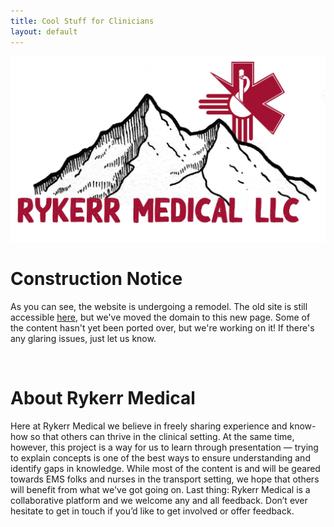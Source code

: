 ```yaml
---
title: Cool Stuff for Clinicians
layout: default
---
```


<img src="/assets/images/logos/rykerr-logo.jpg" alt="Rykerr Logo" class="logo-img">

# Construction Notice

As you can see, the website is undergoing a remodel.  The old site is still accessible [here](https://ryanjameskerr.wixsite.com/website), but we've moved the domain to this new page.  Some of the content hasn't yet been ported over, but we're working on it!  If there's any glaring issues, just let us know.

<br>

# About Rykerr Medical

Here at Rykerr Medical we believe in freely sharing experience and know-how so that others can thrive in the clinical setting.  At the same time, however, this project is a way for us to learn through presentation — trying to explain concepts is one of the best ways to ensure understanding and identify gaps in knowledge.  While most of the content is and will be geared towards EMS folks and nurses in the transport setting, we hope that others will benefit from what we've got going on.  Last thing: Rykerr Medical is a collaborative platform and we welcome any and all feedback. Don’t ever hesitate to get in touch if you’d like to get involved or offer feedback.

